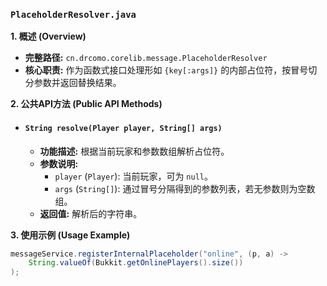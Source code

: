 ### `PlaceholderResolver.java`

**1. 概述 (Overview)**

* **完整路径:** `cn.drcomo.corelib.message.PlaceholderResolver`
* **核心职责:** 作为函数式接口处理形如 `{key[:args]}` 的内部占位符，按冒号切分参数并返回替换结果。

**2. 公共API方法 (Public API Methods)**

* #### `String resolve(Player player, String[] args)`

    * **功能描述:** 根据当前玩家和参数数组解析占位符。
    * **参数说明:**
        * `player` (`Player`): 当前玩家，可为 `null`。
        * `args` (`String[]`): 通过冒号分隔得到的参数列表，若无参数则为空数组。
    * **返回值:** 解析后的字符串。

**3. 使用示例 (Usage Example)**

```java
messageService.registerInternalPlaceholder("online", (p, a) ->
    String.valueOf(Bukkit.getOnlinePlayers().size())
);
```
